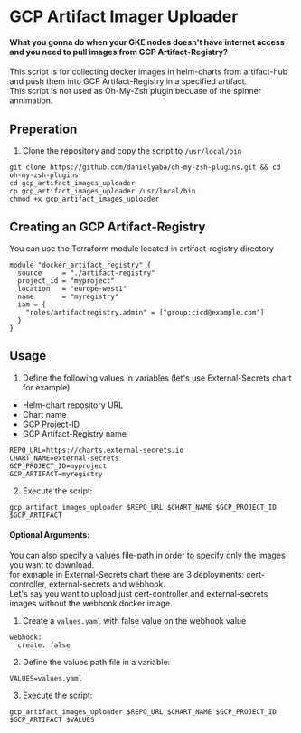 # GCP Artifact Imager Uploader

<h4>What you gonna do when your GKE nodes doesn't have internet access and you need to pull images from GCP Artifact-Registry? </h4>

This script is for collecting docker images in helm-charts from artifact-hub and push them into GCP Artifact-Registry in a specified artifact.  
This script is not used as Oh-My-Zsh plugin becuase of the spinner annimation.  

## Preperation
1. Clone the repository and copy the script to ```/usr/local/bin```
```
git clone https://github.com/danielyaba/oh-my-zsh-plugins.git && cd oh-my-zsh-plugins
cd gcp_artifact_images_uploader
cp gcp_artifact_images_uploader /usr/local/bin
chmod +x gcp_artifact_images_uploader
```

## Creating an GCP Artifact-Registry
You can use the Terraform module located in artifact-registry directory
```
module "docker_artifact_registry" {
  source     = "./artifact-registry"
  project_id = "myproject"
  location   = "europe-west1"
  name       = "myregistry"
  iam = {
    "roles/artifactregistry.admin" = ["group:cicd@example.com"]
  }
}
```

## Usage
1. Define the following values in variables (let's use External-Secrets chart for example):
  * Helm-chart repository URL
  * Chart name
  * GCP Project-ID
  * GCP Artifact-Registry name
```
REPO_URL=https://charts.external-secrets.io
CHART_NAME=external-secrets
GCP_PROJECT_ID=myproject
GCP_ARTIFACT=myregistry
```

2. Execute the script:
```
gcp_artifact_images_uploader $REPO_URL $CHART_NAME $GCP_PROJECT_ID $GCP_ARTIFACT
```

#### Optional Arguments:
You can also specify a values file-path in order to specify only the images you want to download.  
for exmaple in External-Secrets chart there are 3 deployments: cert-controller, external-secrets and webhook.  
Let's say you want to upload just cert-controller and external-secrets images without the webhook docker image.  

1. Create a ```values.yaml``` with false value on the webhook value
```
webhook:
  create: false
```

2. Define the values path file in a variable:
```
VALUES=values.yaml
```

3. Execute the script:
```
gcp_artifact_images_uploader $REPO_URL $CHART_NAME $GCP_PROJECT_ID $GCP_ARTIFACT $VALUES
```
